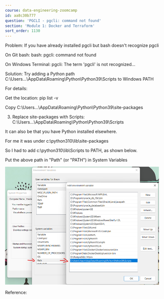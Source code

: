 ```yaml
---
course: data-engineering-zoomcamp
id: aa8c30b777
question: 'PGCLI - pgcli: command not found'
section: 'Module 1: Docker and Terraform'
sort_order: 1130
---
```


Problem: If you have already installed pgcli but bash doesn't recognize pgcli

On Git bash: bash: pgcli: command not found

On Windows Terminal: pgcli: The term 'pgcli' is not recognized…

Solution: Try adding a Python path C:\Users\...\AppData\Roaming\Python\Python39\Scripts to Windows PATH

For details:

Get the location: pip list -v

Copy C:\Users\...\AppData\Roaming\Python\Python39\site-packages

3. Replace site-packages with Scripts: C:\Users\...\AppData\Roaming\Python\Python39\Scripts

It can also be that you have Python installed elsewhere.

For me it was under c:\python310\lib\site-packages

So I had to add c:\python310\lib\Scripts to PATH, as shown below.

Put the above path in "Path" (or "PATH") in System Variables

![Image](images/data-engineering-zoomcamp/image_b33cbd22.png)

Reference:

